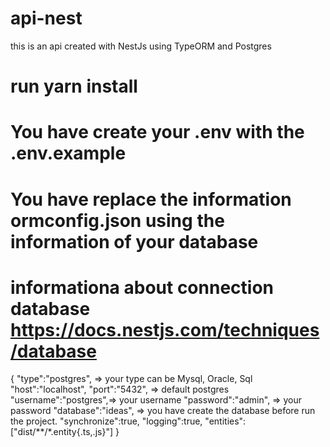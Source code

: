 # api-nest
this is an api created with NestJs using TypeORM and Postgres

# run yarn install

# You have create your .env with the .env.example

# You have replace the information ormconfig.json using the information of your database
# informationa about connection database https://docs.nestjs.com/techniques/database
{
    "type":"postgres", => your type can be Mysql, Oracle, Sql
    "host":"localhost",
    "port":"5432", => default postgres
    "username":"postgres",=> your username
    "password":"admin", => your password
    "database":"ideas", => you have create the database before run the project.
    "synchronize":true,
    "logging":true,
    "entities":["dist/**/*.entity{.ts,.js}"]
}
